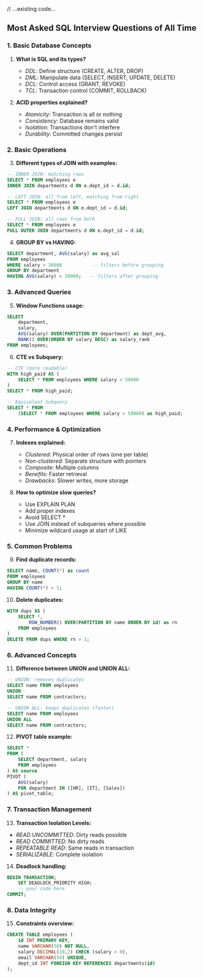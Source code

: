 // ...existing code...

## Most Asked SQL Interview Questions of All Time

### 1. Basic Database Concepts
1. **What is SQL and its types?**
   - *DDL*: Define structure (CREATE, ALTER, DROP)
   - *DML*: Manipulate data (SELECT, INSERT, UPDATE, DELETE)
   - *DCL*: Control access (GRANT, REVOKE)
   - *TCL*: Transaction control (COMMIT, ROLLBACK)

2. **ACID properties explained?**
   - *Atomicity*: Transaction is all or nothing
   - *Consistency*: Database remains valid
   - *Isolation*: Transactions don't interfere
   - *Durability*: Committed changes persist

### 2. Basic Operations
3. **Different types of JOIN with examples:**
```sql
-- INNER JOIN: matching rows
SELECT * FROM employees e
INNER JOIN departments d ON e.dept_id = d.id;

-- LEFT JOIN: all from left, matching from right
SELECT * FROM employees e
LEFT JOIN departments d ON e.dept_id = d.id;

-- FULL JOIN: all rows from both
SELECT * FROM employees e
FULL OUTER JOIN departments d ON e.dept_id = d.id;
```

4. **GROUP BY vs HAVING:**
```sql
SELECT department, AVG(salary) as avg_sal
FROM employees
WHERE salary > 30000           -- filters before grouping
GROUP BY department
HAVING AVG(salary) > 50000;   -- filters after grouping
```

### 3. Advanced Queries
5. **Window Functions usage:**
```sql
SELECT 
    department,
    salary,
    AVG(salary) OVER(PARTITION BY department) as dept_avg,
    RANK() OVER(ORDER BY salary DESC) as salary_rank
FROM employees;
```

6. **CTE vs Subquery:**
```sql
-- CTE (more readable)
WITH high_paid AS (
    SELECT * FROM employees WHERE salary > 50000
)
SELECT * FROM high_paid;

-- Equivalent Subquery
SELECT * FROM 
    (SELECT * FROM employees WHERE salary > 50000) as high_paid;
```

### 4. Performance & Optimization
7. **Indexes explained:**
   - *Clustered*: Physical order of rows (one per table)
   - *Non-clustered*: Separate structure with pointers
   - *Composite*: Multiple columns
   - *Benefits*: Faster retrieval
   - *Drawbacks*: Slower writes, more storage

8. **How to optimize slow queries?**
   - Use EXPLAIN PLAN
   - Add proper indexes
   - Avoid SELECT *
   - Use JOIN instead of subqueries where possible
   - Minimize wildcard usage at start of LIKE

### 5. Common Problems
9. **Find duplicate records:**
```sql
SELECT name, COUNT(*) as count
FROM employees
GROUP BY name
HAVING COUNT(*) > 1;
```

10. **Delete duplicates:**
```sql
WITH dups AS (
    SELECT *, 
        ROW_NUMBER() OVER(PARTITION BY name ORDER BY id) as rn
    FROM employees
)
DELETE FROM dups WHERE rn > 1;
```

### 6. Advanced Concepts
11. **Difference between UNION and UNION ALL:**
```sql
-- UNION: removes duplicates
SELECT name FROM employees
UNION
SELECT name FROM contractors;

-- UNION ALL: keeps duplicates (faster)
SELECT name FROM employees
UNION ALL
SELECT name FROM contractors;
```

12. **PIVOT table example:**
```sql
SELECT *
FROM (
    SELECT department, salary
    FROM employees
) AS source
PIVOT (
    AVG(salary)
    FOR department IN ([HR], [IT], [Sales])
) AS pivot_table;
```

### 7. Transaction Management
13. **Transaction Isolation Levels:**
   - *READ UNCOMMITTED*: Dirty reads possible
   - *READ COMMITTED*: No dirty reads
   - *REPEATABLE READ*: Same reads in transaction
   - *SERIALIZABLE*: Complete isolation

14. **Deadlock handling:**
```sql
BEGIN TRANSACTION;
    SET DEADLOCK_PRIORITY HIGH;
    -- your code here
COMMIT;
```

### 8. Data Integrity
15. **Constraints overview:**
```sql
CREATE TABLE employees (
    id INT PRIMARY KEY,
    name VARCHAR(50) NOT NULL,
    salary DECIMAL(10,2) CHECK (salary > 0),
    email VARCHAR(50) UNIQUE,
    dept_id INT FOREIGN KEY REFERENCES departments(id)
);
```
